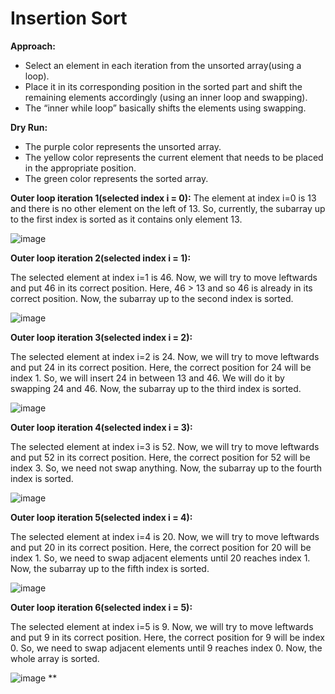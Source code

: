 # Insertion Sort

**Approach:**

- Select an element in each iteration from the unsorted array(using a loop).
- Place it in its corresponding position in the sorted part and shift the remaining elements accordingly (using an inner loop and swapping).
- The “inner while loop” basically shifts the elements using swapping.

**Dry Run:**

- The purple color represents the unsorted array.
- The yellow color represents the current element that needs to be placed in the appropriate position.
- The green color represents the sorted array.

**Outer loop iteration 1(selected index i = 0):** The element at index i=0 is 13 and there is no other element on the left of 13. So, currently, the subarray up to the first index is sorted as it contains only element 13.

![image](https://github.com/user-attachments/assets/f311ee0d-0971-447b-98af-16c6af6524ff)

**Outer loop iteration 2(selected index i = 1):**

The selected element at index i=1 is 46. Now, we will try to move leftwards and put 46 in its correct position. Here, 46 > 13 and so 46 is already in its correct position. Now, the subarray up to the second index is sorted.

![image](https://github.com/user-attachments/assets/c6a8c37e-4f18-4390-a7e0-20c4ff0c5d63)

**Outer loop iteration 3(selected index i = 2):**

The selected element at index i=2 is 24. Now, we will try to move leftwards and put 24 in its correct position. Here, the correct position for 24 will be index 1. So, we will insert 24 in between 13 and 46. We will do it by swapping 24 and 46. Now, the subarray up to the third index is sorted.

![image](https://github.com/user-attachments/assets/687cf3e4-18c5-429b-9f49-35021de97efa)

**Outer loop iteration 4(selected index i = 3):**

The selected element at index i=3 is 52. Now, we will try to move leftwards and put 52 in its correct position. Here, the correct position for 52 will be index 3. So, we need not swap anything. Now, the subarray up to the fourth index is sorted.

![image](https://github.com/user-attachments/assets/d8a4e924-fb40-421e-b1e1-1175aa8d4ab0)

**Outer loop iteration 5(selected index i = 4):**

The selected element at index i=4 is 20. Now, we will try to move leftwards and put 20 in its correct position. Here, the correct position for 20 will be index 1. So, we need to swap adjacent elements until 20 reaches index 1. Now, the subarray up to the fifth index is sorted.

![image](https://github.com/user-attachments/assets/8816be91-72a8-41ad-8aae-24d589d663ab)

**Outer loop iteration 6(selected index i = 5):**

The selected element at index i=5 is 9. Now, we will try to move leftwards and put 9 in its correct position. Here, the correct position for 9 will be index 0. So, we need to swap adjacent elements until 9 reaches index 0. Now, the whole array is sorted.

![image](https://github.com/user-attachments/assets/d2d192d9-55ab-45b4-8cc5-d2f36de3137f)
**
